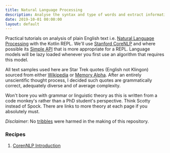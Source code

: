 ```yaml
---
title: Natural Language Processing
description: Analyse the syntax and type of words and extract information from text meant to be read by humans
date: 2019-10-01 00:00:00
layout: default
---
```


Practical tutorials on analysis of plain English text i.e. [Natural Language Processing](https://en.wikipedia.org/wiki/Natural_language_processing) with the Kotlin REPL. We'll use [Stanford CoreNLP](https://stanfordnlp.github.io/CoreNLP/) and where possible its [Simple API](https://stanfordnlp.github.io/CoreNLP/simple.html) that is more appropriate for a REPL. Language models will be lazy loaded whenever you first use an algorithm that requires this model. 

All text samples used here are Star Trek quotes (English not Klingon) sourced from either [Wikipedia](https://en.wikipedia.org/wiki/Star_Trek) or [Memory Alpha](http://memory-alpha.wikia.com/wiki/Portal:Main). After an entirely unscientific thought process, I decided such quotes are grammatically correct, adequately diverse and of average complexity.

Won't bore you with grammar or linguistic theory as this is written from a code monkey's rather than a PhD student's perspective. Think Scotty instead of Spock. There are links to more theory at each page if you absolutely must.

*Disclaimer*: No [tribbles](https://en.wikipedia.org/wiki/Tribble) were harmed in the making of this repository.

### Recipes

1. [CorenNLP Introduction](corenNLPIntro.md)
